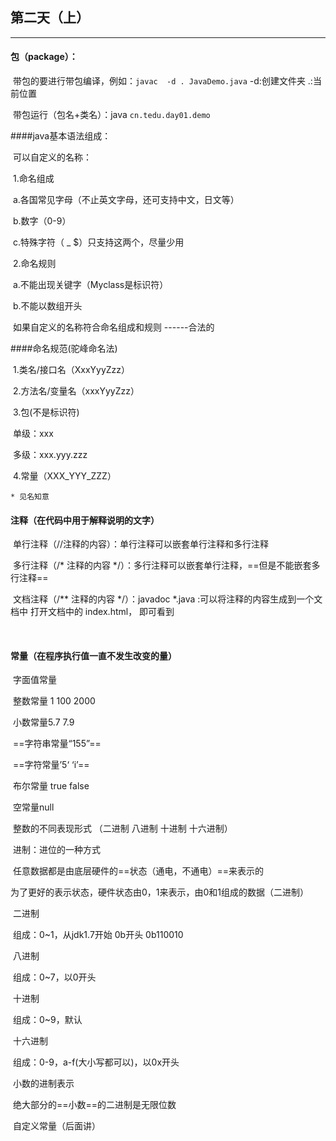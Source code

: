 ## 第二天（上）

-----

#### 包（package）：

​		带包的要进行带包编译，例如：`javac  -d . JavaDemo.java`		-d:创建文件夹     .:当前位置

​		带包运行（包名+类名）：java  `` cn.tedu.day01.demo      ``



####java基本语法组成：

​		可以自定义的名称：

​				1.命名组成

​						a.各国常见字母（不止英文字母，还可支持中文，日文等）

​						b.数字（0-9）

​						c.特殊字符（ _  $）只支持这两个，​尽量少用

​				2.命名规则

​						a.不能出现关键字（Myclass是标识符）

​						b.不能以数组开头

​				如果自定义的名称符合命名组成和规则 ------合法的



####命名规范(驼峰命名法)

​		1.类名/接口名（XxxYyyZzz）

​		2.方法名/变量名（xxxYyyZzz）

​		3.包(不是标识符)

​				单级：xxx

​				多级：xxx.yyy.zzz

​		4.常量（XXX_YYY_ZZZ）

	* 见名知意



#### 注释（在代码中用于解释说明的文字）

​		单行注释（//注释的内容）：单行注释可以嵌套单行注释和多行注释

​		多行注释（/* 注释的内容 */）：多行注释可以嵌套单行注释，==但是不能嵌套多行注释==

​		文档注释（/** 注释的内容 */）：javadoc	*.java :可以将注释的内容生成到一个文档中   打开文档中的  index.html，															即可看到 

​		

#### 常量（在程序执行值一直不发生改变的量）

​		字面值常量

​				整数常量 1	100	2000				

​				小数常量5.7	7.9

​				==字符串常量“155”==

​				==字符常量’5‘	‘i’==

​				布尔常量 true false

​				空常量null



​			整数的不同表现形式	（二进制	八进制	十进制	十六进制）

​				进制：进位的一种方式

​				任意数据都是由底层硬件的==状态（通电，不通电）==来表示的

​							为了更好的表示状态，硬件状态由0，1来表示，由0和1组成的数据（二进制）

​				二进制

​						组成：0~1，从jdk1.7开始	0b开头	0b110010

​				八进制

​						组成：0~7，以0开头

​				十进制

​						组成：0~9，默认

​				十六进制

​						组成：0-9，a-f(大小写都可以)，以0x开头



​			小数的进制表示

​				绝大部分的==小数==的二进制是无限位数     

​		自定义常量（后面讲）